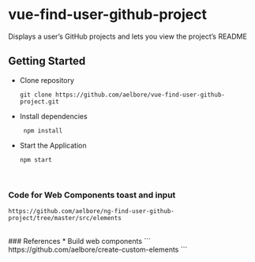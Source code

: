 # vue-find-user-github-project
Displays a user’s GitHub projects and lets you view the project’s README

## Getting Started 

* Clone repository
  ```
  git clone https://github.com/aelbore/vue-find-user-github-project.git
  ```
* Install dependencies
  ```
   npm install
  ```
* Start the Application
  ```
  npm start
  ```
<br />

### Code for Web Components toast and input
```
https://github.com/aelbore/ng-find-user-github-project/tree/master/src/elements
```

<br />
### References
* Build web components
```
https://github.com/aelbore/create-custom-elements
```